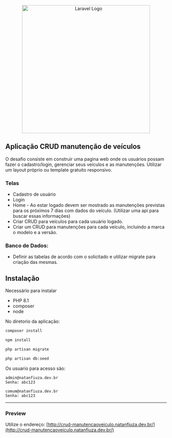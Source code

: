 <p align="center"><a href="https://laravel.com" target="_blank"><img src="https://raw.githubusercontent.com/laravel/art/master/logo-lockup/5%20SVG/2%20CMYK/1%20Full%20Color/laravel-logolockup-cmyk-red.svg" width="400" alt="Laravel Logo"></a></p>

## Aplicação CRUD manutenção de veículos

O desafio consiste em construir uma pagina web onde os usuários possam fazer o cadastro/login, gerenciar seus veículos e as manutenções. Utilizar um layout próprio ou template gratuito responsivo.

### Telas


- Cadastro de usuário
- Login
- Home - Ao estar logado devem ser mostrado as manutenções previstas para os próximos 7 dias com dados do veículo. (Utilizar uma api para buscar essas informações)
- Criar CRUD para veículos para cada usuário logado.
- Criar um CRUD para manutenções para cada veículo, incluindo a marca o modelo e a versão.

### Banco de Dados:
- Definir as tabelas de acordo com o solicitado e utilizar migrate para criação das mesmas.

## Instalação

Necessário para instalar

- PHP 8.1
- composer
- node
  
No diretorio da aplicação:

```bash
composer install 
```

```bash
npm install
```

```bash
php artisan migrate
```

```bash
php artisan db:seed
```

Os usuario para acesso são:


```
admin@natanfiuza.dev.br 
Senha: abc123

comum@natanfiuza.dev.br 
Senha: abc123

```
----
### Preview

Utilize o endereço:
[http://crud-manutencaoveiculo.natanfiuza.dev.br/](http://crud-manutencaoveiculo.natanfiuza.dev.br/)
